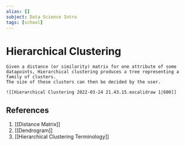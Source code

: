 ```yaml
---
alias: []
subject: Data Science Intro
tags: [school]
---
```

# Hierarchical Clustering

```ad-note
Given a distance (or similarity) matrix for one attribute of some datapoints, Hierarchical clustering produces a tree representing a family of clusters.
The size of these clusters can then be decided by the user.
```

```ad-example
![[Hierarchical Clustering 2022-03-24 21.43.15.excalidraw 1|600]]
```

## References
1. [[Distance Matrix]]
2. [[Dendrogram]]
3. [[Hierarchical Clustering Terminology]]